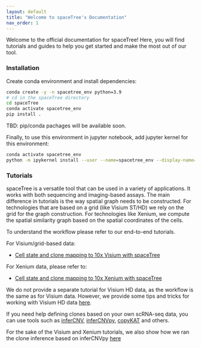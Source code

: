 ```yaml
---
layout: default
title: "Welcome to spaceTree's Documentation"
nav_order: 1
---
```


Welcome to the official documentation for spaceTree! Here, you will find tutorials and guides to help you get started and make the most out of our tool.

### Installation
Create conda environment and install dependencies:

```bash
conda create -y -n spacetree_env python=3.9
# cd in the spaceTree directory
cd spaceTree
conda activate spacetree_env
pip install .
```
TBD: pip/conda pachages will be available soon.

Finally, to use this environment in jupyter notebook, add jupyter kernel for this environment:


```bash
conda activate spacetree_env
python -m ipykernel install --user --name=spacetree_env --display-name='spacetree_env'
```

### Tutorials 
spaceTree is a versatile tool that can be used in a variety of applications. It works with both sequencing and imaging-based assays. The main difference in tutorials is the way spatial graph needs to be constructed. For technologies that are based on a grid (like Visium ST/HD) we rely on the grid for the graph construction. For technologies like Xenium, we compute the spatial similarity graph based on the spatial coordinates of the cells.

To understand the workflow please refer to our end-to-end tutorials.

For Visium/grid-based data:

- [Cell state and clone mapping to 10x Visium with spaceTree](tutorials/cell-state-clone-mapping.md)

For Xenium data, please refer to:
- [Cell state and clone mapping to 10x Xenium with spaceTree](tutorials/cell-state-clone-mapping-xenium.md)

We do not provide a separate tutorial for Visium HD data, as the workflow is the same as for Visium data. However, we provide some tips and tricks for working with Visium HD data [here](tutorials/visium-hd.md).

If you need help defining clones based on your own scRNA-seq data, you can use tools such as [inferCNV](https://github.com/broadinstitute/inferCNV/wiki), [inferCNVpy](https://infercnvpy.readthedocs.io/en/latest/tutorials.html), [copyKAT](https://github.com/navinlabcode/copykat) and others.

For the sake of the Visium and Xenium tutorials, we also show how we ran the clone inference based on inferCNVpy [here](https://github.com/PMBio/spaceTree/blob/master/notebooks/infercnv_run.ipynb)

